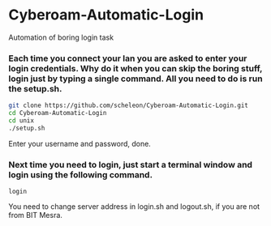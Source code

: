 # Cyberoam-Automatic-Login
Automation of boring login task 

### Each time you connect your lan you are asked to enter your login credentials. Why do it when you can skip the boring stuff, login just by typing a single command. All you need to do is run the setup.sh.

```bash
git clone https://github.com/scheleon/Cyberoam-Automatic-Login.git
cd Cyberoam-Automatic-Login
cd unix
./setup.sh
```

Enter your username and password, done.

### Next time you need to login, just start a terminal window and login using the following command. 

```
login
```

You need to change server address in login.sh and logout.sh, if you are not from BIT Mesra.
